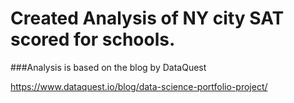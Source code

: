 # Created Analysis of NY city SAT scored for schools.


###Analysis is based on the blog by DataQuest

<https://www.dataquest.io/blog/data-science-portfolio-project/>